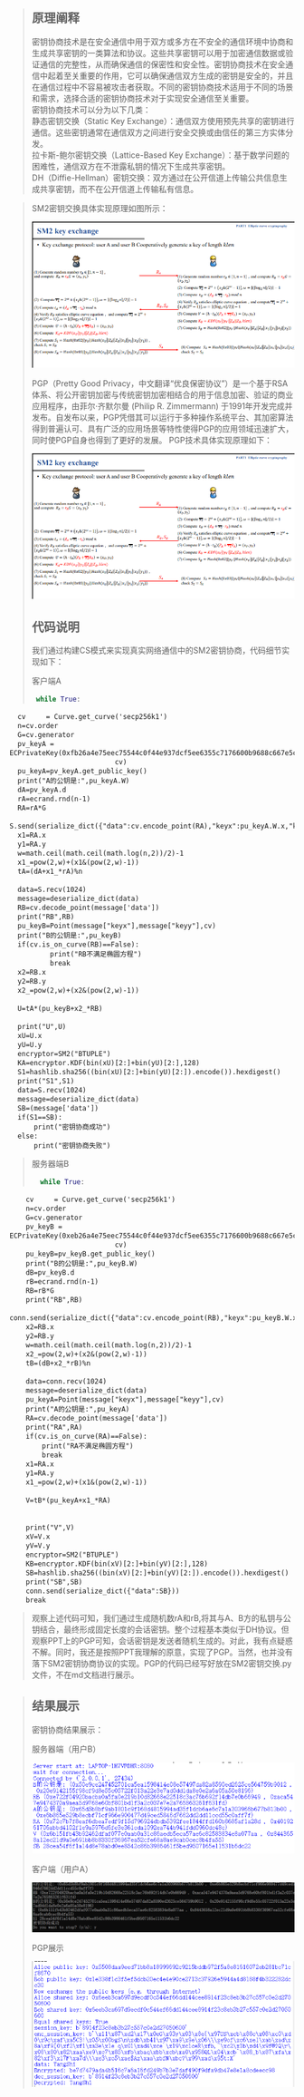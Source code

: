 > ## 原理阐释
> 密钥协商技术是在安全通信中用于双方或多方在不安全的通信环境中协商和生成共享密钥的一类算法和协议。这些共享密钥可以用于加密通信数据或验证通信的完整性，从而确保通信的保密性和安全性。密钥协商技术在安全通信中起着至关重要的作用，它可以确保通信双方生成的密钥是安全的，并且在通信过程中不容易被攻击者获取。不同的密钥协商技术适用于不同的场景和需求，选择合适的密钥协商技术对于实现安全通信至关重要。   
>密钥协商技术可以分为以下几类：    
>静态密钥交换（Static Key Exchange）：通信双方使用预先共享的密钥进行通信。这些密钥通常在通信双方之间进行安全交换或由信任的第三方实体分发。  
>拉卡斯-鲍尔密钥交换（Lattice-Based Key Exchange）：基于数学问题的困难性，通信双方在不泄露私钥的情况下生成共享密钥。  
>DH（Diffie-Hellman）密钥交换：双方通过在公开信道上传输公共信息生成共享密钥，而不在公开信道上传输私有信息。  


> SM2密钥交换具体实现原理如图所示：
> 
>![enter image description here](1.png)
>
> PGP（Pretty Good Privacy，中文翻译“优良保密协议”）是一个基于RSA体系、将公开密钥加密与传统密钥加密相结合的用于信息加密、验证的商业应用程序，由菲尔·齐默尔曼 (Philip R. Zimmermann) 于1991年开发完成并发布。自发布以来，PGP凭借其可以运行于多种操作系统平台、其加密算法得到普遍认可、具有广泛的应用场景等特性使得PGP的应用领域迅速扩大，同时使PGP自身也得到了更好的发展。
> PGP技术具体实现原理如下：
>
> ![enter image description here](1.png)
> ## 代码说明
> 我们通过构建CS模式来实现真实网络通信中的SM2密钥协商，代码细节实现如下：
> 
> 客户端A
> 
>    ```python
>     while True:
      cv     = Curve.get_curve('secp256k1')
      n=cv.order
      G=cv.generator
      pv_keyA = ECPrivateKey(0xfb26a4e75eec75544c0f44e937dcf5ee6355c7176600b9688c667e5c283b43c5,
                              cv)
      pu_keyA=pv_keyA.get_public_key()
      print("A的公钥是:",pu_keyA.W)
      dA=pv_keyA.d
      rA=ecrand.rnd(n-1)
      RA=rA*G
      S.send(serialize_dict({"data":cv.encode_point(RA),"keyx":pu_keyA.W.x,"keyy":pu_keyA.W.y}))
      x1=RA.x
      y1=RA.y
      w=math.ceil(math.ceil(math.log(n,2))/2)-1
      x1_=pow(2,w)+(x1&(pow(2,w)-1))
      tA=(dA+x1_*rA)%n
        
      data=S.recv(1024)
      message=deserialize_dict(data)
      RB=cv.decode_point(message['data'])
      print("RB",RB)
      pu_keyB=Point(message["keyx"],message["keyy"],cv)
      print("B的公钥是:",pu_keyB)
      if(cv.is_on_curve(RB)==False):
              print("RB不满足椭圆方程")
              break
      x2=RB.x
      y2=RB.y
      x2_=pow(2,w)+(x2&(pow(2,w)-1))
    
      U=tA*(pu_keyB+x2_*RB)
    
      print("U",U)
      xU=U.x
      yU=U.y
      encryptor=SM2("BTUPLE")
      KA=encryptor.KDF(bin(xU)[2:]+bin(yU)[2:],128)
      S1=hashlib.sha256((bin(xU)[2:]+bin(yU)[2:]).encode()).hexdigest()
      print("S1",S1)
      data=S.recv(1024)
      message=deserialize_dict(data)
      SB=(message['data'])
      if(S1==SB):
          print("密钥协商成功")
      else:
          print("密钥协商失败")
> 
>服务器端B
> 
>    ```python
>      while True:
        cv     = Curve.get_curve('secp256k1')
        n=cv.order
        G=cv.generator
        pv_keyB = ECPrivateKey(0xeb26a4e75eec75544c0f44e937dcf5ee6355c7176600b9688c667e5c283b43c5,
                              cv)
        pu_keyB=pv_keyB.get_public_key()
        print("B的公钥是:",pu_keyB.W)
        dB=pv_keyB.d
        rB=ecrand.rnd(n-1)
        RB=rB*G
        print("RB",RB)
        conn.send(serialize_dict({"data":cv.encode_point(RB),"keyx":pu_keyB.W.x,"keyy":pu_keyB.W.y}))
        x2=RB.x
        y2=RB.y
        w=math.ceil(math.ceil(math.log(n,2))/2)-1
        x2_=pow(2,w)+(x2&(pow(2,w)-1))
        tB=(dB+x2_*rB)%n
        
        data=conn.recv(1024)
        message=deserialize_dict(data)
        pu_keyA=Point(message["keyx"],message["keyy"],cv)
        print("A的公钥是:",pu_keyA)
        RA=cv.decode_point(message['data'])
        print("RA",RA)
        if(cv.is_on_curve(RA)==False):
            print("RA不满足椭圆方程")
            break
        x1=RA.x
        y1=RA.y
        x1_=pow(2,w)+(x1&(pow(2,w)-1))
    
        V=tB*(pu_keyA+x1_*RA)

        
        print("V",V)
        xV=V.x
        yV=V.y
        encryptor=SM2("BTUPLE")
        KB=encryptor.KDF(bin(xV)[2:]+bin(yV)[2:],128)
        SB=hashlib.sha256((bin(xV)[2:]+bin(yV)[2:]).encode()).hexdigest()
        print("SB",SB)
        conn.send(serialize_dict({"data":SB}))
        break
> 
>观察上述代码可知，我们通过生成随机数rA和rB,将其与A、B方的私钥与公钥结合，最终形成固定长度的会话密钥。整个过程基本类似于DH协议。但观察PPT上的PGP可知，会话密钥是发送者随机生成的。对此，我有点疑惑不解。同时，我还是按照PPT我理解的原意，实现了PGP。当然，也并没有落下SM2密钥协商协议的实现。PGP的代码已经写好放在SM2密钥交换.py文件，不在md文档进行展示。

>## 结果展示
>密钥协商结果展示：
>
>服务器端（用户B）
>
>![](B.png)
>
>
>客户端（用户A）
>
>
>![](A.png)
>
>
>PGP展示
>
>
>![](2.png)
>
>






